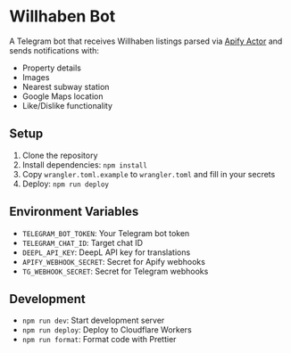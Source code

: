 # Willhaben Bot

A Telegram bot that receives Willhaben listings parsed via [Apify Actor](https://apify.com/michaelhaar/willhaben-realestatescraper) and sends notifications with:
- Property details
- Images
- Nearest subway station
- Google Maps location
- Like/Dislike functionality

## Setup

1. Clone the repository
2. Install dependencies: `npm install`
3. Copy `wrangler.toml.example` to `wrangler.toml` and fill in your secrets
4. Deploy: `npm run deploy`

## Environment Variables

- `TELEGRAM_BOT_TOKEN`: Your Telegram bot token
- `TELEGRAM_CHAT_ID`: Target chat ID
- `DEEPL_API_KEY`: DeepL API key for translations
- `APIFY_WEBHOOK_SECRET`: Secret for Apify webhooks
- `TG_WEBHOOK_SECRET`: Secret for Telegram webhooks

## Development

- `npm run dev`: Start development server
- `npm run deploy`: Deploy to Cloudflare Workers
- `npm run format`: Format code with Prettier